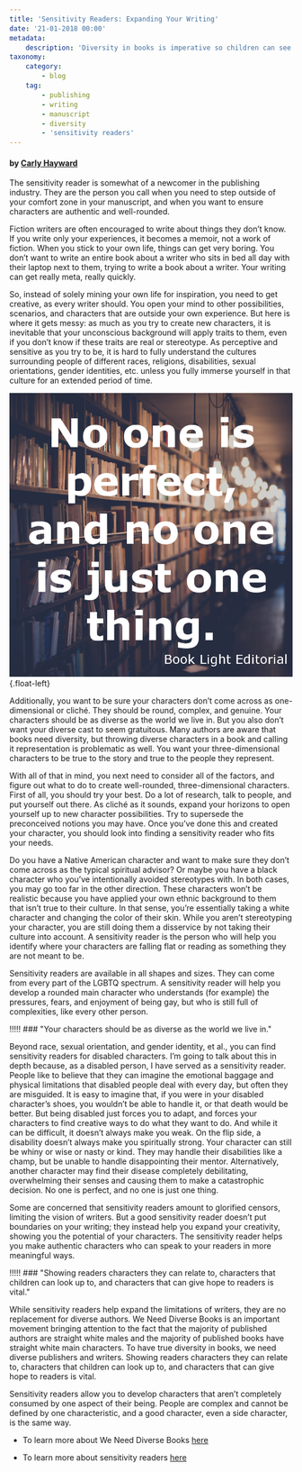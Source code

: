 ```yaml
---
title: 'Sensitivity Readers: Expanding Your Writing'
date: '21-01-2018 00:00'
metadata:
    description: 'Diversity in books is imperative so children can see themselves in books. When writing diverse characters it can be helpful to have a sensitivity reader take a look at it to stay true to your characters. Despite the controversy, they can be important to publishing.'
taxonomy:
    category:
        - blog
    tag:
        - publishing
        - writing
        - manuscript
        - diversity
        - 'sensitivity readers'
---
```


#### by [Carly Hayward](http://booklighteditorial.com/team#carly)

The sensitivity reader is somewhat of a newcomer in the publishing industry. They are the person you call when you need to step outside of your comfort zone in your manuscript, and when you want to ensure characters are authentic and well-rounded. 

Fiction writers are often encouraged to write about things they don’t know. If you write only your experiences, it becomes a memoir, not a work of fiction. When you stick to your own life, things can get very boring. You don’t want to write an entire book about a writer who sits in bed all day with their laptop next to them, trying to write a book about a writer. Your writing can get really meta, really quickly. 

So, instead of solely mining your own life for inspiration, you need to get creative, as every writer should. You open your mind to other possibilities, scenarios, and characters that are outside your own experience. But here is where it gets messy: as much as you try to create new characters, it is inevitable that your unconscious background will apply traits to them, even if you don’t know if these traits are real or stereotype. As perceptive and sensitive as you try to be, it is hard to fully understand the cultures surrounding people of different races, religions, disabilities, sexual orientations, gender identities, etc. unless you fully immerse yourself in that culture for an extended period of time.

![](book_light_editorial_quote_onething.jpg?cropResize=400,400){.float-left}

Additionally, you want to be sure your characters don’t come across as one-dimensional or cliché. They should be round, complex, and genuine. Your characters should be as diverse as the world we live in. But you also don’t want your diverse cast to seem gratuitous. Many authors are aware that books need diversity, but throwing diverse characters in a book and calling it representation is problematic as well. You want your three-dimensional characters to be true to the story and true to the people they represent. 

With all of that in mind, you next need to consider all of the factors, and figure out what to do to create well-rounded, three-dimensional characters. First of all, you should try your best. Do a lot of research, talk to people, and put yourself out there. As cliché as it sounds, expand your horizons to open yourself up to new character possibilities. Try to supersede the preconceived notions you may have. Once you’ve done this and created your character, you should look into finding a sensitivity reader who fits your needs. 

Do you have a Native American character and want to make sure they don’t come across as the typical spiritual advisor? Or maybe you have a black character who you’ve intentionally avoided stereotypes with. In both cases, you may go too far in the other direction. These characters won’t be realistic because you have applied your own ethnic background to them that isn’t true to their culture. In that sense, you’re essentially taking a white character and changing the color of their skin. While you aren’t stereotyping your character, you are still doing them a disservice by not taking their culture into account. A sensitivity reader is the person who will help you identify where your characters are falling flat or reading as something they are not meant to be. 

Sensitivity readers are available in all shapes and sizes.  They can come from every part of the LGBTQ spectrum. A sensitivity reader will help you develop a rounded main character who understands (for example) the pressures, fears, and enjoyment of being gay, but who is still full of complexities, like every other person.

!!!!! ### "Your characters should be as diverse as the world we live in."

Beyond race, sexual orientation, and gender identity, et al., you can find sensitivity readers for disabled characters. I’m going to talk about this in depth because, as a disabled person, I have served as a sensitivity reader. People like to believe that they can imagine the emotional baggage and physical limitations that disabled people deal with every day, but often they are misguided. It is easy to imagine that, if you were in your disabled character’s shoes, you wouldn’t be able to handle it, or that death would be better. But being disabled just forces you to adapt, and forces your characters to find creative ways to do what they want to do. And while it can be difficult, it doesn’t always make you weak. On the flip side, a disability doesn’t always make you spiritually strong. Your character can still be whiny or wise or nasty or kind. They may handle their disabilities like a champ, but be unable to handle disappointing their mentor. Alternatively, another character may find their disease completely debilitating, overwhelming their senses and causing them to make a catastrophic decision. No one is perfect, and no one is just one thing.

Some are concerned that sensitivity readers amount to glorified censors, limiting the vision of writers. But a good sensitivity reader doesn’t put boundaries on your writing; they instead help you expand your creativity, showing you the potential of your characters. The sensitivity reader helps you make authentic characters who can speak to your readers in more meaningful ways.

!!!!! ### "Showing readers characters they can relate to, characters that children can look up to, and characters that can give hope to readers is vital."

While sensitivity readers help expand the limitations of writers, they are no replacement for diverse authors. We Need Diverse Books is an important movement bringing attention to the fact that the majority of published authors are straight white males and the majority of published books have straight white main characters. To have true diversity in books, we need diverse publishers and writers. Showing readers characters they can relate to, characters that children can look up to, and characters that can give hope to readers is vital.

Sensitivity readers allow you to develop characters that aren’t completely consumed by one aspect of their being. People are complex and cannot be defined by one characteristic, and a good character, even a side character, is the same way.

 * To learn more about We Need Diverse Books [here](https://diversebooks.org?target=_blank)

 * To learn more about sensitivity readers [here](http://www.slate.com/articles/arts/culturebox/2017/02/how_sensitivity_readers_from_minority_groups_are_changing_the_book_publishing.html?target=_blank)